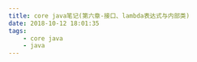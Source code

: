```yaml
---
title: core java笔记(第六章-接口、lambda表达式与内部类)
date: 2018-10-12 18:01:35
tags:
	- core java
	- java
---
```


